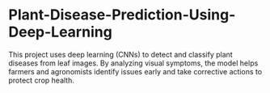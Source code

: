# Plant-Disease-Prediction-Using-Deep-Learning
This project uses deep learning (CNNs) to detect and classify plant diseases from leaf images. By analyzing visual symptoms, the model helps farmers and agronomists identify issues early and take corrective actions to protect crop health.
